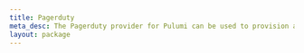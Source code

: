 ```yaml
---
title: Pagerduty
meta_desc: The Pagerduty provider for Pulumi can be used to provision any of the cloud resources available in Pagerduty.
layout: package
---
```

